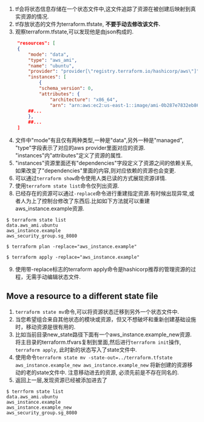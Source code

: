 1. tf会将状态信息存储在一个状态文件中,这文件追踪了资源在被创建后映射到真实资源的情况.
2. tf存放状态的文件为terraform.tfstate, **不要手动去修改该文件.**
3. 观察terraform.tfstate,可以发现他是由json构成的.
```json
    "resources": [
    {
        "mode": "data",
        "type": "aws_ami",
        "name": "ubuntu",
        "provider": "provider[\"registry.terraform.io/hashicorp/aws\"]",
        "instances": [
            {
            "schema_version": 0,
            "attributes": {
                "architecture": "x86_64",
                "arn": "arn:aws:ec2:us-east-1::image/ami-0b287e7832eb862f8",
        ##...
        },
        ##...
    ]
```
4. 文件中"mode"有且仅有两种类型,一种是"data",另外一种是"managed", "type"字段表示了对应的aws provider里面对应的资源. "instances"内"attributes"定义了资源的属性.
5. "instances"资源里面还有"dependencies"字段定义了资源之间的依赖关系,如果改变了"dependencies"里面的内容,则对应依赖的资源也会变更.
6. 可以通过`terraform show`命令使用人类已读的方式展现资源详情.
7. 使用`terraform state list`命令仅列出资源.
8. 已经存在的资源可以通过`-replace`命令进行重建指定资源.有时候出现异常,或者人为上了控制台修改了东西后.比如如下方法就可以重建aws_instance.example资源.
```shell
$ terraform state list
data.aws_ami.ubuntu
aws_instance.example
aws_security_group.sg_8080

$ terraform plan -replace="aws_instance.example"

$ terraform apply -replace="aws_instance.example"

```
9. 使用带-replace标志的terraform apply命令是hashicorp推荐的管理资源的过程，无需手动编辑状态文件.

## Move a resource to a different state file
1. `terraform state mv`命令,可以将资源状态迁移到另外一个状态文件中.
2. 当您希望组合来自其他状态的模块或资源，但又不想破坏和重新创建基础设施时，移动资源是很有用的.
3. 比如当前目录new_state路径下面有一个aws_instance.example_new资源. 将主目录的terraform.tfvars复制到里面,然后进行`terraform init`操作, `terraform apply`, 此时新的状态写入了state文件中.
4. 使用命令`terraform state mv -state-out=../terraform.tfstate aws_instance.example_new aws_instance.example_new` 将新创建的资源移动的老的state文件中. 注意移动进去的资源, 必须先前是不存在同名的.
5. 返回上一层,发现资源已经被添加进去了
```shell
$ terrform state list
data.aws_ami.ubuntu
aws_instance.example
aws_instance.example_new
aws_security_group.sg_8080
```